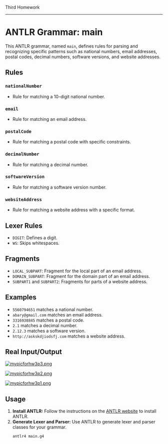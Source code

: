 Third Homework
***************************
# ANTLR Grammar: main

This ANTLR grammar, named `main`, defines rules for parsing and recognizing specific patterns such as national numbers, email addresses, postal codes, decimal numbers, software versions, and website addresses.

## Rules

### `nationalNumber`
- Rule for matching a 10-digit national number.

### `email`
- Rule for matching an email address.

### `postalCode`
- Rule for matching a postal code with specific constraints.

### `decimalNumber`
- Rule for matching a decimal number.

### `softwareVersion`
- Rule for matching a software version number.

### `websiteAddress`
- Rule for matching a website address with a specific format.

## Lexer Rules

- `DIGIT`: Defines a digit.
- `WS`: Skips whitespaces.

## Fragments

- `LOCAL_SUBPART`: Fragment for the local part of an email address.
- `DOMAIN_SUBPART`: Fragment for the domain part of an email address.
- `SUBPART1` and `SUBPART2`: Fragments for parts of a website address.

## Examples

- `5560794651` matches a national number.
- `abary@gmail.com` matches an email address.
- `3316938845` matches a postal code.
- `2.1` matches a decimal number.
- `2.12.3` matches a software version.
- `http://askskdjiodsfj.com` matches a website address.

## Real Input/Output
[![mypicforhw3p3.png](https://i.postimg.cc/TwDtc021/mypicforhw3p3.png)](https://postimg.cc/XGnKjwC6)

[![mypicforhw3p2.png](https://i.postimg.cc/1z6WGM3t/mypicforhw3p2.png)](https://postimg.cc/KKGrFPLS)

[![mypicforhw3p1.png](https://i.postimg.cc/Kzx5n2Wq/mypicforhw3p1.png)](https://postimg.cc/zL2Wr98K)


## Usage

1. **Install ANTLR:** Follow the instructions on the [ANTLR website](https://www.antlr.org/) to install ANTLR.
2. **Generate Lexer and Parser:** Use ANTLR to generate lexer and parser classes for your grammar.
   ```bash
   antlr4 main.g4


